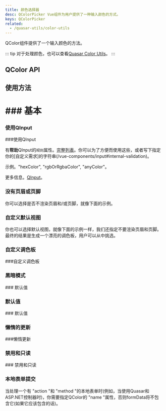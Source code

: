 ```yaml
---
title: 颜色选择器
desc: QColorPicker Vue组件为用户提供了一种输入颜色的方式。
keys: QColorPicker
related:
  - /quasar-utils/color-utils
---
```


QColor组件提供了一个输入颜色的方法。

::: tip
对于处理颜色，也可以查看[Quasar Color Utils](/quasar-utils/color-utils)。
:::


## QColor API

<doc-api file="QColor" />

## 使用方法

# ### 基本

<doc-example title="基本" file="QColor/Basic" />

### 使用QInput

<doc-example title="输入" file="QColor/Input" /> ###使用QInput

有**帮助**QInput的`规则`属性。[完整列表](https://github.com/quasarframework/quasar/blob/dev/ui/src/utils/patterns.js)。你可以为了方便而使用这些，或者写下指定你的[自定义需求]的字符串(/vue-components/input#internal-validation)。

示例。"hexColor", "rgbOrRgbaColor", "anyColor"。

更多信息。[QInput](/vue-components/input)。

### 没有页眉或页脚

你可以选择是否不渲染页眉和/或页脚，就像下面的示例。

<doc-example title="没有页眉/页脚" file="QColor/NoHeaderFooter" />

### 自定义默认视图

你也可以选择默认视图，就像下面的示例一样，我们还指定不要渲染页眉和页脚。最终的结果是生成一个漂亮的调色板，用户可以从中挑选。

<doc-example title="自定义默认视图" file="QColor/CustomDefaultView" />

### 自定义调色板

<doc-example title="自定义调色板" file="QColor/CustomPalette" /> ###自定义调色板

### 黑暗模式

<doc-example title="暗色版本" file="QColor/Dark" /> ### 默认值

### 默认值

<doc-example title="默认值" file="QColor/DefaultValue" /> ### 默认值

### 懒惰的更新

<doc-example title="懒惰模型" file="QColor/LazyModel" /> ###懒惰更新

### 禁用和只读

<doc-example title="禁用和只读" file="QColor/DisableReadonly" /> ### 禁用和只读

### 本地表单提交

当处理一个有 "action "和 "method "的本地表单时(例如，当使用Quasar和ASP.NET控制器时)，你需要指定QColor的 "name "属性，否则formData将不包含它(如果它应该包含的话)。

<doc-example title="本地表单" file="QColor/NativeForm" />
